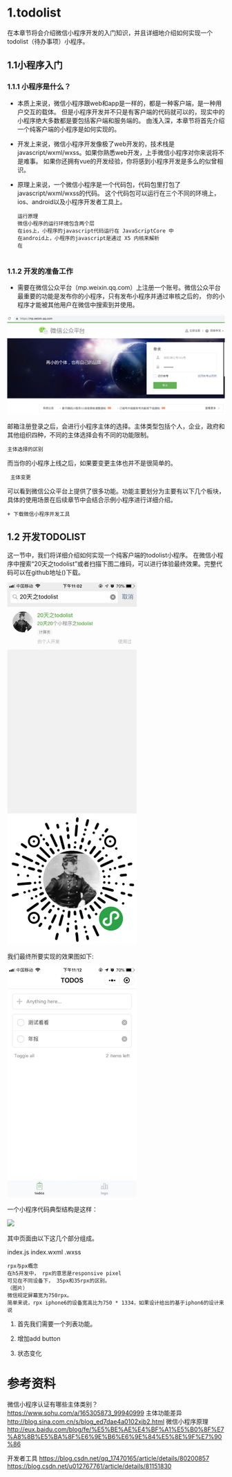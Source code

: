 # 1.todolist

在本章节将会介绍微信小程序开发的入门知识，并且详细地介绍如何实现一个todolist（待办事项）小程序。

## 1.1小程序入门

### 1.1.1 小程序是什么？

   + 本质上来说，微信小程序跟web和app是一样的，都是一种客户端，是一种用户交互的载体。
   但是小程序开发并不只是有客户端的代码就可以的，现实中的小程序绝大多数都是要包括客户端和服务端的。
   由浅入深，本章节将首先介绍一个纯客户端的小程序是如何实现的。
   
   + 开发上来说，微信小程序开发像极了web开发的，技术栈是javascript/wxml/wxss。如果你熟悉web开发，上手微信小程序对你来说将不是难事。
   如果你还拥有vue的开发经验，你将感到小程序开发是多么的似曾相识。
   
   + 原理上来说，一个微信小程序是一个代码包，代码包里打包了javascript/wxml/wxss的代码。
   这个代码包可以运行在三个不同的环境上，ios、android以及小程序开发者工具上。
  
      ```
      运行原理
      微信小程序的运行环境包含两个层
      在ios上，小程序的javascript代码运行在 JavaScriptCore 中
      在android上，小程序的javascript是通过 X5 内核来解析
      在
               
       ```
   
### 1.1.2 开发的准备工作
  
   + 需要在微信公众平台（mp.weixin.qq.com）上注册一个账号。微信公众平台最重要的功能是发布你的小程序，只有发布小程序并通过审核之后的，
   你的小程序才能被其他用户在微信中搜索到并使用。
   
   ![](image/1/mp_weixin.png)
   
   邮箱注册登录之后，会进行小程序主体的选择。主体类型包括个人，企业，政府和其他组织四种，不同的主体选择会有不同的功能限制。
   
   ```
   主体选择的区别
   ```
    
   而当你的小程序上线之后，如果要变更主体也并不是很简单的。
    
   ```
    主体变更
   ```
   可以看到微信公众平台上提供了很多功能。功能主要划分为主要有以下几个板块，具体的使用场景在后续章节中会结合示例小程序进行详细介绍。
   
    + 下载微信小程序开发工具

## 1.2 开发TODOLIST

这一节中，我们将详细介绍如何实现一个纯客户端的todolist小程序。
在微信小程序中搜索“20天之todolist”或者扫描下图二维码，可以进行体验最终效果。完整代码可以在github地址()下载。

<img src="image/1/mp_search.jpg" width="300">


<img src="image/1/qr_code.jpg" width="300">

    
我们最终所要实现的效果图如下:
    
<img src="image/1/demo.jpg" width="300">    
  

一个小程序代码典型结构是这样：

<img src="image/1/code_proto.jpg" width="300">    


其中页面由以下这几个部分组成。

index.js
index.wxml
.wxss 



```
rpx与px概念
在h5开发中， rpx的意思是responsive pixel
可见在不同设备下， 35px和35rpx的区别。
（图片）
微信规定屏幕宽为750rpx。
简单来说，rpx iphone6的设备宽高比为750 * 1334，如果设计给出的基于iphon6的设计来说
```



1. 首先我们需要一个列表功能。

2. 增加add button

3. 状态变化


# 参考资料
微信小程序认证有哪些主体类别？  https://www.sohu.com/a/165305873_99940999
主体功能差异 http://blog.sina.com.cn/s/blog_ed7dae4a0102xjb2.html
微信小程序原理 http://eux.baidu.com/blog/fe/%E5%BE%AE%E4%BF%A1%E5%B0%8F%E7%A8%8B%E5%BA%8F%E6%9E%B6%E6%9E%84%E5%8E%9F%E7%90%86

开发者工具 https://blog.csdn.net/qq_17470165/article/details/80200857
https://blog.csdn.net/u012767761/article/details/81151830
